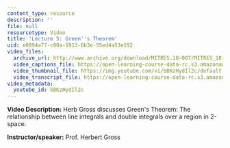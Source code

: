 ```yaml
---
content_type: resource
description: ''
file: null
resourcetype: Video
title: 'Lecture 5: Green''s Theorem'
uid: e0894a77-c00a-5913-6b3e-55ed4a53e192
video_files:
  archive_url: http://www.archive.org/download/MITRES.18-007/MITRES_18-007_Part5_lec5_300k.mp4
  video_captions_file: https://open-learning-course-data-rc.s3.amazonaws.com/res-18-007-calculus-revisited-multivariable-calculus-fall-2011/254981c6a17856cabf3002dfcdc93bce_bBKzHydIl2c.vtt
  video_thumbnail_file: https://img.youtube.com/vi/bBKzHydIl2c/default.jpg
  video_transcript_file: https://open-learning-course-data-rc.s3.amazonaws.com/res-18-007-calculus-revisited-multivariable-calculus-fall-2011/78ecb57d85e5c1a20a8d02d2a0d8b100_bBKzHydIl2c.pdf
video_metadata:
  youtube_id: bBKzHydIl2c
---
```


**Video Description:** Herb Gross discusses Green's Theorem: The relationship between line integrals and double integrals over a region in 2-space.

**Instructor/speaker:** Prof. Herbert Gross